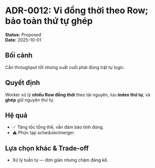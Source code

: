 # ADR-0012: Vi đồng thời theo Row; bảo toàn thứ tự ghép
**Status:** Proposed  
**Date:** 2025-10-01

## Bối cảnh
Cần throughput tốt nhưng xuất cuối phải đúng trật tự logic.

## Quyết định
Worker xử lý **nhiều Row đồng thời** theo tài nguyên, lưu **index thứ tự**, và **ghép** giữ nguyên thứ tự.

## Hệ quả
- ✅ Tăng tốc tổng thể, vẫn đảm bảo tính đúng.
- ⚠️ Phức tạp scheduler/merger.

## Lựa chọn khác & Trade-off
- Xử lý tuần tự — đơn giản nhưng chậm đáng kể.
